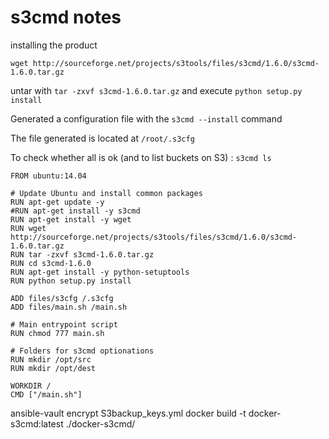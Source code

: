 # s3cmd notes

installing the product

```
wget http://sourceforge.net/projects/s3tools/files/s3cmd/1.6.0/s3cmd-1.6.0.tar.gz
```
untar with `tar -zxvf s3cmd-1.6.0.tar.gz` and execute `python setup.py install` 

Generated a configuration file with the `s3cmd --install` command

The file generated is located at `/root/.s3cfg`

To check whether all is ok (and to list buckets on S3) : `s3cmd ls`


```
FROM ubuntu:14.04

# Update Ubuntu and install common packages
RUN apt-get update -y
#RUN apt-get install -y s3cmd
RUN apt-get install -y wget
RUN wget http://sourceforge.net/projects/s3tools/files/s3cmd/1.6.0/s3cmd-1.6.0.tar.gz
RUN tar -zxvf s3cmd-1.6.0.tar.gz
RUN cd s3cmd-1.6.0
RUN apt-get install -y python-setuptools
RUN python setup.py install

ADD files/s3cfg /.s3cfg
ADD files/main.sh /main.sh

# Main entrypoint script
RUN chmod 777 main.sh

# Folders for s3cmd optionations
RUN mkdir /opt/src
RUN mkdir /opt/dest

WORKDIR /
CMD ["/main.sh"]

```
ansible-vault encrypt S3backup_keys.yml
docker build -t docker-s3cmd:latest ./docker-s3cmd/


